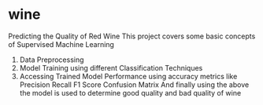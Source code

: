 # wine
Predicting the Quality of Red Wine
This project covers some basic concepts of Supervised Machine Learning 
1) Data Preprocessing 
2) Model Training using different Classification Techniques 
3) Accessing Trained Model Performance using accuracy metrics like
Precision
Recall
F1 Score
Confusion Matrix
And finally using the above the model is used to determine good quality and bad quality of wine 
